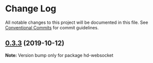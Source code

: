 # Change Log

All notable changes to this project will be documented in this file.
See [Conventional Commits](https://conventionalcommits.org) for commit guidelines.

## [0.3.3](https://172.20.2.10/yuanjinhui/hd-utils/compare/hd-websocket@0.3.2...hd-websocket@0.3.3) (2019-10-12)

**Note:** Version bump only for package hd-websocket
